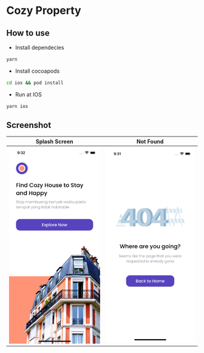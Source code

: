# Cozy Property

## How to use
- Install dependecies
```bash
yarn
```
- Install cocoapods
```bash
cd ios && pod install
```
- Run at IOS
```bash
yarn ios
```

## Screenshot

| Splash Screen                                                                                                                | Not Found                                                                                                               | 
| ---------------------------------------------------------------------------------------------------------------------------- | --------------------------------------------------------------------------------------------------------------------- | 
| <img src="https://raw.githubusercontent.com/ryanadhitama/cozy-property/master/screenshot/01.splash-screen.png?ver=1" alt="drawing" /> | <img src="https://raw.githubusercontent.com/ryanadhitama/cozy-property/master/screenshot/02.not-found.png?ver=1" alt="drawing" /> | 